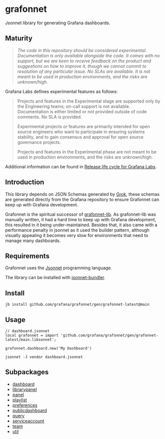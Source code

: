 # grafonnet



Jsonnet library for generating Grafana dashboards.

## Maturity

> _The code in this repository should be considered experimental. Documentation is only
> available alongside the code. It comes with no support, but we are keen to receive
> feedback on the product and suggestions on how to improve it, though we cannot commit to
> resolution of any particular issue. No SLAs are available. It is not meant to be used in
> production environments, and the risks are unknown/high._

Grafana Labs defines experimental features as follows:

> Projects and features in the Experimental stage are supported only by the Engineering
> teams; on-call support is not available. Documentation is either limited or not provided
> outside of code comments. No SLA is provided.
>
> Experimental projects or features are primarily intended for open source engineers who
> want to participate in ensuring systems stability, and to gain consensus and approval
> for open source governance projects.
>
> Projects and features in the Experimental phase are not meant to be used in production
> environments, and the risks are unknown/high.

Additional information can be found in [Release life cycle for Grafana Labs](https://grafana.com/docs/release-life-cycle/).

## Introduction

This library depends on JSON Schemas generated by [Grok](https://github.com/grafana/grok),
these schemas are generated directly from the Grafana repository to ensure Grafonnet can
keep up with Grafana development.

Grafonnet is the spiritual successor of [grafonnet-lib](https://github.com/grafana/grafonnet-lib).
As grafonnet-lib was manually written, it had a hard time to keep up with Grafana
development, this resulted in it being under-maintained. Besides that, it also came with
a performance penalty in jsonnet as it used the builder pattern, although visually
appealing it becomes very slow for environments that need to manage many dashboards.

## Requirements

Grafonnet uses the [Jsonnet](https://jsonnet.org/) programming language.

The library can be installed with [jsonnet-bundler](https://github.com/jsonnet-bundler/jsonnet-bundler/).

## Install

```console
jb install github.com/grafana/grafonnet/gen/grafonnet-latest@main
```

## Usage

```jsonnet
// dashboard.jsonnet
local grafonnet = import 'github.com/grafana/grafonnet/gen/grafonnet-latest/main.libsonnet';

grafonnet.dashboard.new('My Dashboard')
```

```console
jsonnet -J vendor dashboard.jsonnet
```


## Subpackages

* [dashboard](grafonnet/dashboard.md)
* [librarypanel](grafonnet/librarypanel.md)
* [panel](grafonnet/panel.md)
* [playlist](grafonnet/playlist.md)
* [preferences](grafonnet/preferences.md)
* [publicdashboard](grafonnet/publicdashboard.md)
* [query](grafonnet/query.md)
* [serviceaccount](grafonnet/serviceaccount.md)
* [team](grafonnet/team.md)
* [util](grafonnet/util.md)

